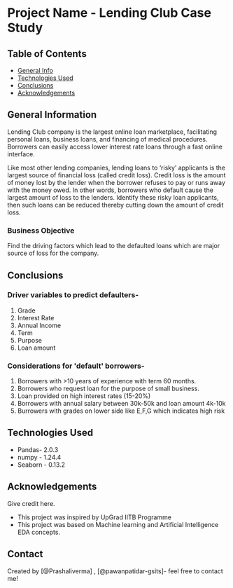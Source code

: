 # Project Name -  Lending Club Case Study


## Table of Contents
* [General Info](#general-information)
* [Technologies Used](#technologies-used)
* [Conclusions](#conclusions)
* [Acknowledgements](#acknowledgements)

<!-- You can include any other section that is pertinent to your problem -->

## General Information
Lending Club company is the largest online loan marketplace, facilitating personal loans, business loans, and financing of medical procedures. Borrowers can easily access lower interest rate loans through a fast online interface. 

Like most other lending companies, lending loans to ‘risky’ applicants is the largest source of financial loss (called credit loss). Credit loss is the amount of money lost by the lender when the borrower refuses to pay or runs away with the money owed. In other words, borrowers who default cause the largest amount of loss to the lenders.
Identify these risky loan applicants, then such loans can be reduced thereby cutting down the amount of credit loss. 

### Business Objective
Find the driving factors which lead to the defaulted loans which are major source of loss for the company.

<!-- You don't have to answer all the questions - just the ones relevant to your project. -->

## Conclusions
### Driver variables to predict defaulters-
1. Grade
2. Interest Rate
3. Annual Income
4. Term
5. Purpose 
6. Loan amount

### Considerations for 'default' borrowers-
1. Borrowers with >10 years of experience with term 60 months.
2. Borrowers who request loan for the purpose of small business.
3. Loan provided on high interest rates (15-20%)
4. Borrowers with annual salary between 30k-50k and loan amount 4k-10k 
5. Burrowers with grades on lower side like E,F,G which indicates high risk


<!-- You don't have to answer all the questions - just the ones relevant to your project. -->


## Technologies Used
- Pandas-  2.0.3
- numpy - 1.24.4
- Seaborn - 0.13.2
  

<!-- As the libraries versions keep on changing, it is recommended to mention the version of library used in this project -->

## Acknowledgements
Give credit here.
- This project was inspired by UpGrad IITB Programme
- This project was based on Machine learning and Artificial Intelligence EDA concepts.


## Contact
Created by [@Prashaliverma] , [@pawanpatidar-gsits]- feel free to contact me!


<!-- Optional -->
<!-- ## License -->
<!-- This project is open source and available under the [... License](). -->

<!-- You don't have to include all sections - just the one's relevant to your project -->

